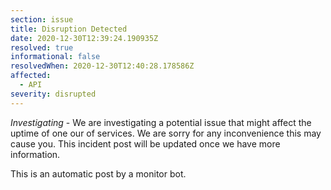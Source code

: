 ```yaml
---
section: issue
title: Disruption Detected
date: 2020-12-30T12:39:24.190935Z
resolved: true
informational: false
resolvedWhen: 2020-12-30T12:40:28.178586Z
affected:
  - API
severity: disrupted
---
```

*Investigating* - We are investigating a potential issue that might affect the uptime of one our of services. We are sorry for any inconvenience this may cause you. This incident post will be updated once we have more information.

This is an automatic post by a monitor bot.
        